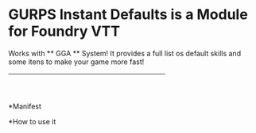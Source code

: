 # GURPS Instant Defaults is a Module for Foundry VTT 
Works with ** GGA **  System! It provides a full list os default skills and some itens to make your game more fast! 

<table>
<thead>
  <tr>
    <th><p align="center">
    <img width="300" drc="img/1.png">
</p></th>
 </thead>
 </table>
    



*Manifest 

*How to use it













